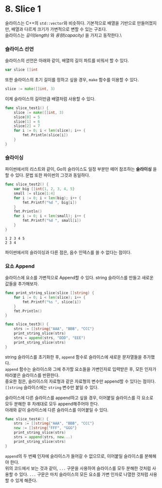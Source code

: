 # 8. Slice 1

슬라이스는 C++의 `std::vector`와 비슷하다. 기본적으로 배열을 기반으로 만들어졌지만, 배열과 다르게 크기가 가변적으로 변할 수 있는 구조다.\
슬라이스는 _길이(length)_ 와 _용량(capacity)_ 을 가지고 동작한다.\

### 슬라이스 선언

슬라이스의 선언은 아래와 같이, 배열의 길이 파트를 비워서 할 수 있다.

```go 
var slice []int
```

또한 슬라이스의 초기 길이를 정하고 싶을 경우, `make` 함수를 이용할 수 있다.

```go
slice := make([]int, 3)
```

이제 슬라이스의 길이만큼 배열처럼 사용할 수 있다.

```go
func slice_test1() {
    slice := make([]int, 3)
    slice[0] = 5
    slice[1] = 6
    slice[2] = 7
    for i := 0; i < len(slice); i++ {
        fmt.Println(slice[i])
    }
}
```

### 슬라이싱

파이썬에서의 리스트와 같이, Go의 슬라이스도 일정 부분만 떼어 참조하는 __슬라이싱__ 을 할 수 있다. 문법 또한 파이썬의 그것과 동일하다.

```go
func slice_test2() {
    var big []int{1, 2, 3, 4, 5}
    small := slice[1:4]
    for i := 0; i < len(big); i++ {
        fmt.Printf("%d ", big[i])
    }
    fmt.Println()
    for i := 0; i < len(small); i++ {
        fmt.Printf("%d ", small[i])
    }
}
```

```
1 2 3 4 5 
2 3 4
```

파이썬에서의 슬라이싱과 다른 점은, 음수 인덱스를 쓸 수 없다는 점이다.

### 요소 Append

슬라이스에 요소를 가변적으로 Append할 수 있다. string 슬라이스를 만들고 새로운 값들을 추가해보자.

```go
func print_string_slice(slice []string) {
    for i := 0; i < len(slice); i++ {
        fmt.Printf("%s ", slice[i])
    }
    fmt.Println()
}

func slice_test3() {
    strs := []string{"AAA", "BBB", "CCC"}
    print_string_slice(strs)
    strs = append(strs, "DDD", "EEE")
    print_string_slice(strs)
}
```

string 슬라이스를 초기화한 후, `append` 함수로 슬라이스에 새로운 문자열들을 추가했다.\
`append` 함수는 슬라이스와 그에 추가할 요소들을 가변인자로 입력받은 후, 모든 인자가 따라붙은 슬라이스를 반환한다.\
중요한 점은, 슬라이스의 자료형과 같은 자료형의 변수만 append할 수 있다는 점이다. `[]string` 슬라이스에는 `string` 변수만 붙일 수 있다.

슬라이스에 다른 슬라이스를 append하고 싶을 경우, 이어붙일 슬라이스를 각 요소로 모두 분해한 후 차례대로 모두 append해주어야 한다.\
아래와 같이 슬라이스에 다른 슬라이스를 이어붙일 수 있다.

```go
func slice_test4() {
    strs := []string{"AAA", "BBB", "CCC"}
    new := []string{"FFF", "GGG"}
    print_string_slice(strs)
    strs = append(strs, new...)
    print_string_slice(strs)
}
```

`append`의 두 번째 인자에 슬라이스가 들어갈 수 없으므로, 이어붙일 슬라이스를 분해해야 한다.\
위의 코드에서 보는 것과 같이, `...` 구문을 사용하여 슬라이스를 모두 분해한 것처럼 사용할 수 있다. `...` 구문은 마치 슬라이스의 모든 요소를 가변 인자로 나열한 것처럼 사용할 수 있게 해준다.
